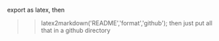 export as latex, then 
>> latex2markdown('README','format','github');
>> then just put all that in a github directory
